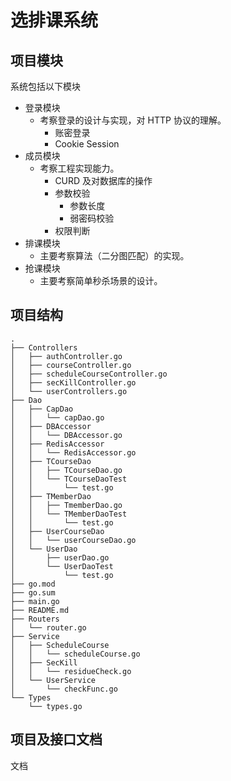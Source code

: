 # 选排课系统

## 项目模块

系统包括以下模块
- 登录模块
  - 考察登录的设计与实现，对 HTTP 协议的理解。
    - 账密登录
    - Cookie Session
- 成员模块
  - 考察工程实现能力。
    - CURD 及对数据库的操作
    - 参数校验
      - 参数长度
      - 弱密码校验
    - 权限判断
- 排课模块
  - 主要考察算法（二分图匹配）的实现。
- 抢课模块
  - 主要考察简单秒杀场景的设计。

## 项目结构
```
.
├── Controllers
│   ├── authController.go
│   ├── courseController.go
│   ├── scheduleCourseController.go
│   ├── secKillController.go
│   └── userControllers.go
├── Dao
│   ├── CapDao
│   │   └── capDao.go
│   ├── DBAccessor
│   │   └── DBAccessor.go
│   ├── RedisAccessor
│   │   └── RedisAccessor.go
│   ├── TCourseDao
│   │   ├── TCourseDao.go
│   │   └── TCourseDaoTest
│   │       └── test.go
│   ├── TMemberDao
│   │   ├── TmemberDao.go
│   │   └── TMemberDaoTest
│   │       └── test.go
│   ├── UserCourseDao
│   │   └── userCourseDao.go
│   └── UserDao
│       ├── userDao.go
│       └── UserDaoTest
│           └── test.go
├── go.mod
├── go.sum
├── main.go
├── README.md
├── Routers
│   └── router.go
├── Service
│   ├── ScheduleCourse
│   │   └── scheduleCourse.go
│   ├── SecKill
│   │   └── residueCheck.go
│   └── UserService
│       └── checkFunc.go
└── Types
    └── types.go
```

## 项目及接口文档
文档[](https://bytedancecampus1.feishu.cn/docs/doccnens5GECVM1l9nGaRLUEIn3)
